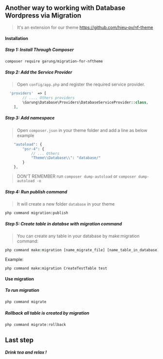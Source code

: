 ## Another way to working with Database Wordpress via Migration 
 > It's an extension for our theme https://github.com/hieu-pv/nf-theme 
 
#### Installation
##### Step 1: Install Through Composer
```
composer require garung/migration-for-nftheme
```
##### Step 2: Add the Service Provider
> Open `config/app.php` and register the required service provider.

```php
  'providers'  => [
        // .... Others providers 
        \Garung\Database\Providers\DatabaseServiceProvider::class,
    ],
```
##### Step 3: Add namespace
> Open `composer.json` in your theme folder and add a line as below example

```php
    "autoload": {
        "psr-4": {
            // ... Others 
            "Theme\\Database\\": "database/"
        }
    },
```
> DON'T REMEMBER  run `composer dump-autoload` or `composer dump-autoload -o`
##### Step 4: Run publish command
> It will create a new folder `database` in your theme

```
php command migration:publish
```
##### Step 5: Create table in databse with migration command
> You can create any table in your database by make:migration command:


```php
php command make:migration [name_migrate_file] [name_table_in_database]
```

Example:
```
php command make:migration CreateTestTable test
```

#### Use migration
##### To run migration

```php
php command migrate
``` 
##### Rollback all table is created by migration

```php
php command migrate:rollback
``` 

## Last step
##### Drink tea and relax !